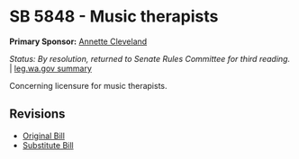 # SB 5848 - Music therapists
**Primary Sponsor:** [Annette Cleveland](/person/leg/annette.cleveland.md)

*Status: By resolution, returned to Senate Rules Committee for third reading.* | [leg.wa.gov summary](https://app.leg.wa.gov/billsummary?BillNumber=5848&Year=2021)

Concerning licensure for music therapists.

## Revisions
* [Original Bill](1/)
* [Substitute Bill](S/)